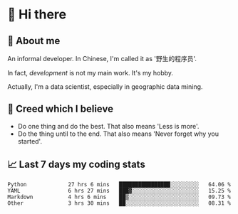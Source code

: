 # 👋 Hi there

## :speech_balloon: About me

An informal developer. In Chinese, I'm called it as '野生的程序员'.

In fact, _development_ is not my main work. It's my hobby.

Actually, I'm a data scientist, especially in geographic data mining.

## :see_no_evil: Creed which I believe

- Do one thing and do the best. That also means 'Less is more'.
- Do the thing until to the end. That also means 'Never forget why you started'.

## :chart_with_upwards_trend: Last 7 days my coding stats

<!--START_SECTION:waka-->

```text
Python             27 hrs 6 mins   ████████████████░░░░░░░░░   64.06 %
YAML               6 hrs 27 mins   ███▓░░░░░░░░░░░░░░░░░░░░░   15.25 %
Markdown           4 hrs 6 mins    ██▒░░░░░░░░░░░░░░░░░░░░░░   09.73 %
Other              3 hrs 30 mins   ██░░░░░░░░░░░░░░░░░░░░░░░   08.31 %
```

<!--END_SECTION:waka-->
